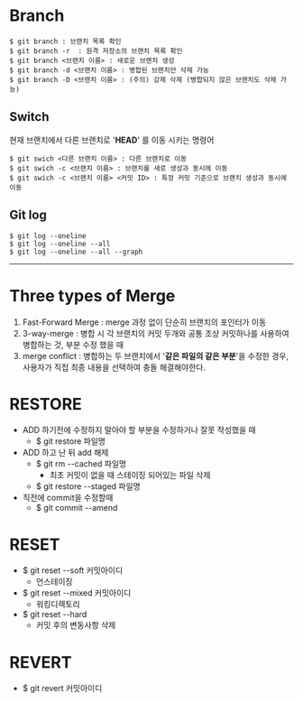 # Branch
```
$ git branch : 브랜치 목록 확인
$ git branch -r  : 원격 저장소의 브랜치 목록 확인
$ git branch <브랜치 이름> : 새로운 브랜치 생성
$ git branch -d <브랜치 이름> : 병합된 브랜치만 삭제 가능
$ git branch -D <브랜치 이름> : (주의) 강제 삭제 (병합되지 않은 브랜치도 삭제 가능)
```
## Switch
현재 브랜치에서 다른 브랜치로 '**HEAD**' 를 이동 시키는 명령어
```
$ git swich <다른 브랜치 이름> : 다른 브랜치로 이동
$ git swich -c <브랜치 이름> : 브랜치를 새로 생성과 동시에 이동
$ git swich -c <브랜치 이름> <커밋 ID> : 특정 커밋 기준으로 브랜치 생성과 동시에 이동
```
## Git log
```
$ git log --oneline
$ git log --oneline --all
$ git log --oneline --all --graph
```
---
# Three types of Merge
1. Fast-Forward Merge : merge 과정 없이 단순히 브랜치의 포인터가 이동
2. 3-way-merge : 병합 시 각 브랜치의 커밋 두개와 공통 조상 커밋하나를 사용하여 병합하는 것, 부분 수정 했을 때
3. merge conflict : 병합하는 두 브랜치에서 '**같은 파일의 같은 부분**'을 수정한 경우, 사용자가 직접 최종 내용을 선택하여 충돌 해결해야한다.

# RESTORE
- ADD 하기전에 수정하지 말아야 할 부분을 수정하거나 잘못 작성했을 때
  - $ git restore 파일명
- ADD 하고 난 뒤 add 해제
  - $ git rm --cached 파일명
    - 최초 커밋이 없을 때 스테이징 되어있는 파일 삭제
  - $ git restore --staged 파일명
- 직전에 commit을 수정할때
  - $ git commit --amend

# RESET
- $ git reset --soft 커밋아이디
  - 언스테이징
- $ git reset --mixed 커밋아이디
  - 워킹디렉토리
- $ git reset --hard
  - 커밋 후의 변동사항 삭제

# REVERT  
- $ git revert 커밋아이디